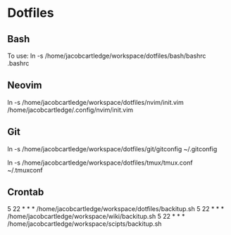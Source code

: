 # Dotfiles
## Bash
To use: ln -s /home/jacobcartledge/workspace/dotfiles/bash/bashrc .bashrc

## Neovim
ln -s /home/jacobcartledge/workspace/dotfiles/nvim/init.vim /home/jacobcartledge/.config/nvim/init.vim

## Git
ln -s /home/jacobcartledge/workspace/dotfiles/git/gitconfig ~/.gitconfig

ln -s /home/jacobcartledge/workspace/dotfiles/tmux/tmux.conf ~/.tmuxconf





## Crontab
5 22 * * * /home/jacobcartledge/workspace/dotfiles/backitup.sh
5 22 * * * /home/jacobcartledge/workspace/wiki/backitup.sh
5 22 * * * /home/jacobcartledge/workspace/scipts/backitup.sh



